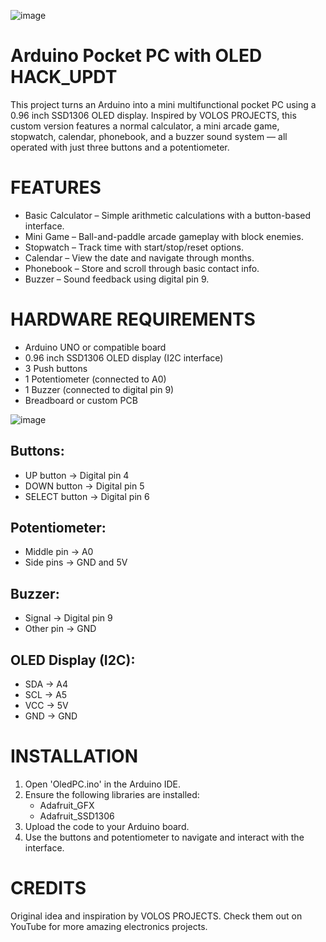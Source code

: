 ![image](https://github.com/user-attachments/assets/acb1e754-d911-4132-921f-f3a278c94dcf)

 
 Arduino Pocket PC with OLED HACK_UPDT
===============================

This project turns an Arduino into a mini multifunctional pocket PC using a 0.96 inch SSD1306 OLED display. Inspired by VOLOS PROJECTS, this custom version features a normal calculator, a mini arcade game, stopwatch, calendar, phonebook, and a buzzer sound system — all operated with just three buttons and a potentiometer.

   FEATURES
  =========================
- Basic Calculator – Simple arithmetic calculations with a button-based interface.
- Mini Game – Ball-and-paddle arcade gameplay with block enemies.
- Stopwatch – Track time with start/stop/reset options.
- Calendar – View the date and navigate through months.
- Phonebook – Store and scroll through basic contact info.
- Buzzer – Sound feedback using digital pin 9.


HARDWARE REQUIREMENTS
  =========================
- Arduino UNO or compatible board
- 0.96 inch SSD1306 OLED display (I2C interface)
- 3 Push buttons
- 1 Potentiometer (connected to A0)
- 1 Buzzer (connected to digital pin 9)
- Breadboard or custom PCB

![image](https://github.com/user-attachments/assets/e1cf1c99-66b7-4a5c-8aa3-553b1ed43d6c)

Buttons:
--------
- UP button     → Digital pin 4
- DOWN button   → Digital pin 5
- SELECT button → Digital pin 6

Potentiometer:
--------------
- Middle pin → A0
- Side pins  → GND and 5V

Buzzer:
-------
- Signal     → Digital pin 9
- Other pin  → GND

OLED Display (I2C):
-------------------
- SDA  → A4
- SCL  → A5
- VCC  → 5V
- GND  → GND


INSTALLATION
=====================
1. Open 'OledPC.ino' in the Arduino IDE.
2. Ensure the following libraries are installed:
   - Adafruit_GFX
   - Adafruit_SSD1306
3. Upload the code to your Arduino board.
4. Use the buttons and potentiometer to navigate and interact with the interface.


CREDITS
===================
Original idea and inspiration by VOLOS PROJECTS.
Check them out on YouTube for more amazing electronics projects.
